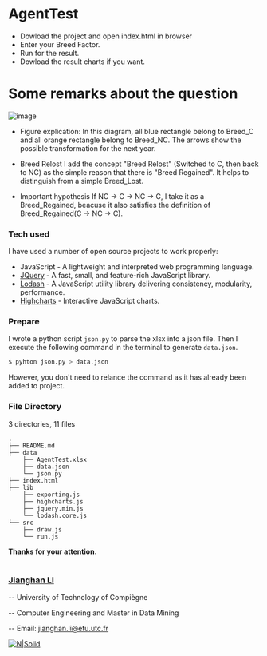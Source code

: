 # AgentTest

  - Dowload the project and open index.html in browser
  - Enter your Breed Factor.
  - Run for the result.
  - Dowload the result charts if you want.


# Some remarks about the question

![image](https://raw.githubusercontent.com/JianghanLi/AgentTest/master/img/Breed.png)
- Figure explication:
    In this diagram, all blue rectangle belong to Breed_C and all orange rectangle belong to Breed_NC. The arrows show the possible transformation for the next year.

-  Breed Relost
I add the concept "Breed Relost" (Switched to C, then back to NC) as the simple reason that there is "Breed Regained". It helps to distinguish from a simple Breed_Lost. 

- Important hypothesis
    If NC -> C -> NC -> C, I take it as a Breed_Regained, beacuse it also satisfies the definition of Breed_Regained(C -> NC -> C).


### Tech used

I have used a number of open source projects to work properly:

* JavaScript - A lightweight and interpreted web programming language.
* [JQuery] - A fast, small, and feature-rich JavaScript library.
* [Lodash] - A JavaScript utility library delivering consistency, modularity, performance.
* [Highcharts] - Interactive JavaScript charts.

### Prepare
I wrote a python script `json.py` to parse the xlsx into a json file. Then I execute the following command in the terminal to generate `data.json`.
```sh
$ pyhton json.py > data.json
```
However, you don't need to relance the command as it has already been added to project.

### File Directory
3 directories, 11 files
    
    .
    ├── README.md
    ├── data
        ├── AgentTest.xlsx
        ├── data.json
        └── json.py
    ├── index.html
    ├── lib
        ├── exporting.js
        ├── highcharts.js
        ├── jquery.min.js
        └── lodash.core.js
    └── src
        ├── draw.js
        └── run.js





**Thanks for your attention.**

   [jQuery]: <http://jquery.com>
   [Lodash]: <https://lodash.com/>
   [Highcharts]: <http://www.highcharts.com>
   
#
#
### [Jianghan LI](https://www.linkedin.com/in/MisterLi)

-- University of Technology of Compiègne

-- Computer Engineering and Master in Data Mining

-- Email: jianghan.li@etu.utc.fr

   [![N|Solid](https://www.utc.fr/cru-1480691738/typo3conf/ext/site/Resources/Public/Frontend/vendor/html/images/utc-site-logo.png)](https://www.utc.fr/)
